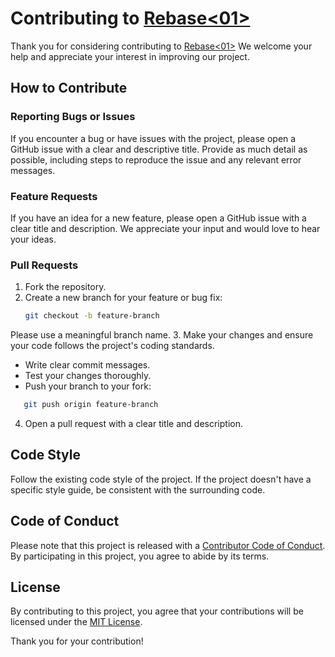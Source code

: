 # Contributing to [Rebase<01>](https://github.com/GDSC-IIIT-Kalyani/rebase-01)

Thank you for considering contributing to [Rebase<01>](https://github.com/GDSC-IIIT-Kalyani/rebase-01) We welcome your help and appreciate your interest in improving our project.

## How to Contribute

### Reporting Bugs or Issues

If you encounter a bug or have issues with the project, please open a GitHub issue with a clear and descriptive title. Provide as much detail as possible, including steps to reproduce the issue and any relevant error messages.

### Feature Requests

If you have an idea for a new feature, please open a GitHub issue with a clear title and description. We appreciate your input and would love to hear your ideas.

### Pull Requests

1. Fork the repository.
2. Create a new branch for your feature or bug fix:
   ```bash
   git checkout -b feature-branch
Please use a meaningful branch name.
3. Make your changes and ensure your code follows the project's coding standards.
- Write clear commit messages.
- Test your changes thoroughly.
- Push your branch to your fork:
```bash
   git push origin feature-branch
```
4. Open a pull request with a clear title and description.
## Code Style
Follow the existing code style of the project. If the project doesn't have a specific style guide, be consistent with the surrounding code.

## Code of Conduct
Please note that this project is released with a [Contributor Code of Conduct](https://github.com/GDSC-IIIT-Kalyani/rebase-01/blob/master/code_of_conduct.md). By participating in this project, you agree to abide by its terms.

## License

By contributing to this project, you agree that your contributions will be licensed under the [MIT License](https://github.com/GDSC-IIIT-Kalyani/rebase-01/blob/master/LICENSE).

Thank you for your contribution!

